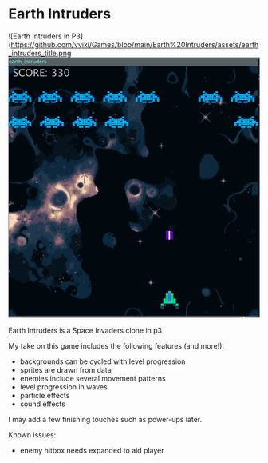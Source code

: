 # Earth Intruders
![Earth Intruders in P3](https://github.com/vvixi/Games/blob/main/Earth%20Intruders/assets/earth_intruders_title.png 
![Earth Intruders in P3](https://github.com/vvixi/Games/blob/main/Earth%20Intruders/assets/earth_intruders.png "Space Invaders Clone")

Earth Intruders is a Space Invaders clone in p3

My take on this game includes the following features (and more!):
* backgrounds can be cycled with level progression
* sprites are drawn from data
* enemies include several movement patterns
* level progression in waves
* particle effects 
* sound effects

I may add a few finishing touches such as power-ups later.

Known issues:
* enemy hitbox needs expanded to aid player

